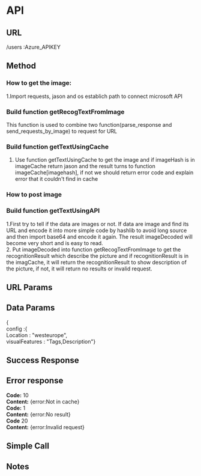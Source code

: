 # API 
## URL
/users :Azure_APIKEY
## Method
### How to get the image:
1.Import requests, jason and os establich path to connect microsoft API
### Build function getRecogTextFromImage 
This function is used to combine two function(parse_response and send_requests_by_image) to request for URL
### Build function getTextUsingCache 
1. Use function getTextUsingCache to get the image and if imageHash is in imageCache return jason and the result turns to function imageCache[imagehash], if not we should return error code and explain error that it couldn't find in cache

### How to post image
### Build function getTextUsingAPI 
1.First try to tell if the data are images or not. If data are image and find its URL and encode it into more simple code by hashlib to avoid long source and then import base64 and encode it again. The result imageDecoded will become very short and is easy to read. <br />
2. Put imageDecoded into function getRecogTextFromImage to get the recognitionResult which describe the picture and if recognitionResult is in the imagCache, it will return the recognitionResult to show description of the picture, if not, it will return no results or invalid request.
## URL Params
## Data Params
{<br />
config :{<br />
 Location : "westeurope",<br />
 visualFeatures : "Tags,Description"}
## Success Response
## Error response
**Code:** 10<br />
**Content:** {error:Not in cache}<br />
**Code:** 1<br />
**Content:** {error:No result}<br />
**Code** 20<br />
**Content:** {error:Invalid request}<br />
## Simple Call
## Notes
